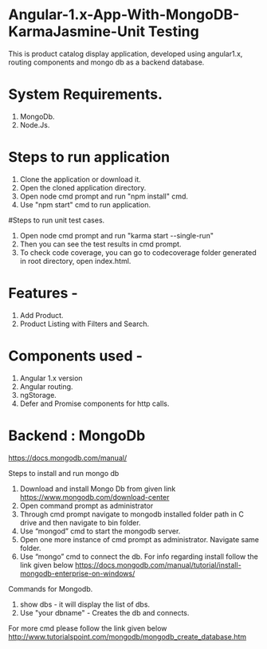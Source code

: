 # Angular-1.x-App-With-MongoDB-KarmaJasmine-Unit Testing

This is product catalog display application, developed using angular1.x, routing components and mongo db as a backend database.

# System Requirements.

1. MongoDb.
2. Node.Js.

# Steps to run application

1. Clone the application or download it.
2. Open the cloned application directory.
3. Open node cmd prompt and run "npm install" cmd.
4. Use "npm start" cmd to run application.

#Steps to run unit test cases.

1. Open node cmd prompt and run "karma start --single-run"
2. Then you can see the test results in cmd prompt.
3. To check code coverage, you can go to codecoverage folder generated in root directory, open index.html.

# Features - 
1. Add Product.
2. Product Listing with Filters and Search.

# Components used - 
1. Angular 1.x version
2. Angular routing.
3. ngStorage.
4. Defer and Promise components for http calls.

# Backend : MongoDb
https://docs.mongodb.com/manual/

Steps to install and run mongo db

1. Download and install Mongo Db from given link https://www.mongodb.com/download-center
2. Open command prompt  as administrator
3. Through cmd prompt navigate to mongodb installed folder path in C drive and then navigate to bin folder.
4. Use “mongod” cmd to start the mongodb server.
5. Open one more instance of cmd prompt as administrator. Navigate same folder.
6. Use “mongo” cmd to connect the db.
For info regarding install follow the link given below
https://docs.mongodb.com/manual/tutorial/install-mongodb-enterprise-on-windows/

Commands for Mongodb.

1. show dbs   - it will display the list of dbs.
2. Use "your dbname" - Creates the db and connects.

For more cmd please follow the link given below
http://www.tutorialspoint.com/mongodb/mongodb_create_database.htm








